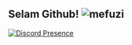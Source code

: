## Selam Github! <img src="https://komarev.com/ghpvc/?username=mefuzi&label=Ziyaretçi%20Sayısı&color=ffa7e8" alt="mefuzi" />

<!---

--->

[![Discord Presence](https://lanyard.cnrad.dev/api/931268533583773806)](https://discord.com/users/931268533583773806)

